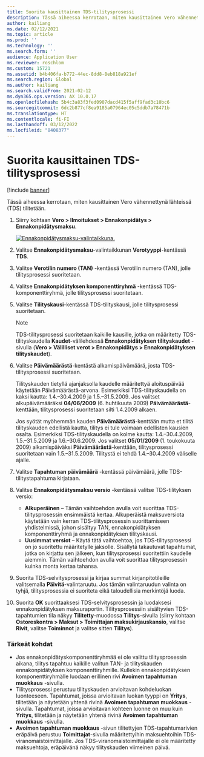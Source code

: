 ```yaml
---
title: Suorita kausittainen TDS-tilitysprosessi
description: Tässä aiheessa kerrotaan, miten kausittainen Vero vähennettynä lähteissä (TDS) tilitetään.
author: kailiang
ms.date: 02/12/2021
ms.topic: article
ms.prod: ''
ms.technology: ''
ms.search.form: ''
audience: Application User
ms.reviewer: roschlom
ms.custom: 15721
ms.assetid: b4b406fa-b772-44ec-8dd8-8eb818a921ef
ms.search.region: Global
ms.author: kailiang
ms.search.validFrom: 2021-02-12
ms.dyn365.ops.version: AX 10.0.17
ms.openlocfilehash: 5b4c3a83f3fed0907dacd415f5aff9fad3c10bc6
ms.sourcegitcommit: 6dc2b877cf8ea9185a07964ec05c5ddb7a78471b
ms.translationtype: HT
ms.contentlocale: fi-FI
ms.lasthandoff: 03/12/2022
ms.locfileid: "8408377"
---
```

# <a name="run-the-periodic-tds-settlement-process"></a>Suorita kausittainen TDS-tilitysprosessi

[!include [banner](../includes/banner.md)]

Tässä aiheessa kerrotaan, miten kausittainen Vero vähennettynä lähteissä (TDS) tilitetään.

1. Siirry kohtaan **Vero \> Ilmoitukset \> Ennakonpidätys \> Ennakonpidätysmaksu**.

    [![Ennakonpidätysmaksu-valintaikkuna.](./media/apac-ind-TDS-47.png)](./media/apac-ind-TDS-47.png)

2. Valitse **Ennakonpidätysmaksu**-valintaikkunan **Verotyyppi**-kentässä **TDS**.
3. Valitse **Verotilin numero (TAN)** -kentässä Verotilin numero (TAN), jolle tilitysprosessi suoritetaan.
4. Valitse **Ennakonpidätyksen komponenttiryhmä** -kentässä TDS-komponenttiryhmä, jolle tilitysprosessi suoritetaan.
5. Valitse **Tilityskausi**-kentässä TDS-tilityskausi, jolle tilitysprosessi suoritetaan.

    > [!NOTE]
    > TDS-tilitysprosessi suoritetaan kaikille kausille, jotka on määritetty TDS-tilityskaudella **Kaudet**-välilehdessä **Ennakonpidätyksen tilityskaudet** -sivulla (**Vero \> Välilliset verot \> Ennakonpidätys \> Ennakonpidätyksen tilityskaudet**).

6. Valitse **Päivämäärästä**-kentästä alkamispäivämäärä, josta TDS-tilitysprosessi suoritetaan.

    Tilityskauden tietyllä ajanjaksolla kaudelle määritettyä aloituspäivää käytetään Päivämäärästä-arvona. Esimerkiksi TDS-tilityskaudella on kaksi kautta: 1.4.–30.4.2009 ja 1.5.–31.5.2009. Jos valitset alkupäivämääräksi **04/06/2009** (6. huhtikuuta 2009) **Päivämäärästä**-kenttään, tilitysprosessi suoritetaan silti 1.4.2009 alkaen.

    Jos syötät myöhemmän kauden **Päivämäärästä**-kenttään mutta et tilitä tilityskauden edellistä kautta, tilitys ei tule voimaan edellisten kausien osalta. Esimerkiksi TDS-tilityskaudella on kolme kautta: 1.4.–30.4.2009, 1.5.–31.5.2009 ja 1.6.–30.6.2009. Jos valitset **05/01/2009** (1. toukokuuta 2009) alkamispäiväksi **Päivämäärästä**-kenttään, tilitysprosessi suoritetaan vain 1.5.–31.5.2009. Tilitystä ei tehdä 1.4.–30.4.2009 väliselle ajalle.

7. Valitse **Tapahtuman päivämäärä** -kentässä päivämäärä, jolle TDS-tilitystapahtuma kirjataan.
8. Valitse **Ennakonpidätysmaksu versio** -kentässä valitse TDS-tilityksen versio:

     - **Alkuperäinen** – Tämän vaihtoehdon avulla voit suorittaa TDS-tilitysprosessin ensimmäistä kertaa. Alkuperäistä maksuversiota käytetään vain kerran TDS-tilitysprosessin suorittamiseen yhdistelmissä, johon sisältyy TAN, ennakonpidätyksen komponenttiryhmä ja ennakonpidätyksen tilityskausi.
    - **Uusimmat versiot** – Käytä tätä vaihtoehtoa, jos TDS-tilitysprosessi on jo suoritettu määritetylle jaksolle. Sisällytä takautuvat tapahtumat, jotka on kirjattu sen jälkeen, kun tilitysprosessi suoritettiin kaudelle aiemmin. Tämän vaihtoehdon avulla voit suorittaa tilitysprosessin kuinka monta kertaa tahansa.

9. Suorita TDS-selvitysprosessi ja kirjaa summat kirjanpitotileille valitsemalla **Päivitä**-valintaruutu. Jos tämän valintaruudun valinta on tyhjä, tilitysprosessia ei suoriteta eikä taloudellisia merkintöjä luoda.
10. Suorita **OK** suorittaaksesi TDS-selvitysprosessin ja luodaksesi ennakonpidätyksen maksuraportin. Tilitysprosessiin sisältyvien TDS-tapahtumien tila näkyy **Tilitetty**-muodossa **Tilitys**-sivulla (siirry kohtaan **Ostoreskontra \> Maksut \> Toimittajan maksukirjauskansio**, valitse **Rivit**, valitse **Toiminnot** ja valitse sitten **Tilitys**).

### <a name="important-points"></a>Tärkeät kohdat

- Jos ennakonpidätyskomponenttiryhmää ei ole valittu tilitysprosessin aikana, tilitys tapahtuu kaikille valitun TAN- ja tilityskauden ennakonpidätyksen komponenttiryhmille. Kullekin ennakonpidätyksen komponenttiryhmälle luodaan erillinen rivi **Avoimen tapahtuman muokkaus** -sivulla.
- Tilitysprosessi perustuu tilityskauden arvioitavan kohdeluokan luonteeseen. Tapahtumat, joissa arvioitavan luokan tyyppi on **Yritys**, tilitetään ja näytetään yhtenä rivinä **Avoimen tapahtuman muokkaus** -sivulla. Tapahtumat, joissa arvioitavan kohteen luonne on muu kuin **Yritys**, tilitetään ja näytetään yhtenä rivinä **Avoimen tapahtuman muokkaus** -sivulla.
- **Avoimen tapahtuman muokkaus** -sivun tilitettyjen TDS-tapahtumarivien eräpäivä perustuu **Toimittajat**-sivulla määritettyihin maksuehtoihin TDS-viranomaistoimittajalle. Jos TDS-viranomaistoimittajalle ei ole määritetty maksuehtoja, eräpäivänä näkyy tilityskauden viimeinen päivä.
